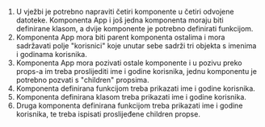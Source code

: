 1. U vježbi je potrebno napraviti četiri komponente u četiri odvojene datoteke. Komponenta App i još jedna komponenta moraju biti definirane klasom, a dvije komponente je potrebno definirati funkcijom.
2. Komponenta App mora biti parent komponenta ostalima i mora sadržavati polje "korisnici" koje unutar sebe sadrži tri objekta s imenima i godinama korisnika.
3. Komponenta App mora pozivati ostale komponente i u pozivu preko props-a im treba proslijediti ime i godine korisnika, jednu komponentu je potrebno pozvati s "children" propsima.
4. Komponenta definirana funkcijom treba prikazati ime i godine korisnika.
5. Komponenta definirana klasom treba prikazati ime i godine korisnika.
6. Druga komponenta definirana funkcijom treba prikazati ime i godine korisnika, te treba ispisati proslijeđene children propse.
